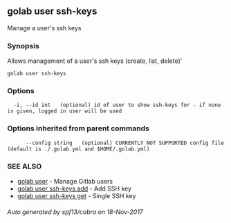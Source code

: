 ## golab user ssh-keys

Manage a user's ssh keys

### Synopsis


Allows management of a user's ssh keys (create, list, delete)'

```
golab user ssh-keys
```

### Options

```
  -i, --id int   (optional) id of user to show ssh-keys for - if none is given, logged in user will be used
```

### Options inherited from parent commands

```
      --config string   (optional) CURRENTLY NOT SUPPORTED config file (default is ./.golab.yml and $HOME/.golab.yml)
```

### SEE ALSO
* [golab user](golab_user.md)	 - Manage Gitlab users
* [golab user ssh-keys add](golab_user_ssh-keys_add.md)	 - Add SSH key
* [golab user ssh-keys get](golab_user_ssh-keys_get.md)	 - Single SSH key

###### Auto generated by spf13/cobra on 18-Nov-2017
